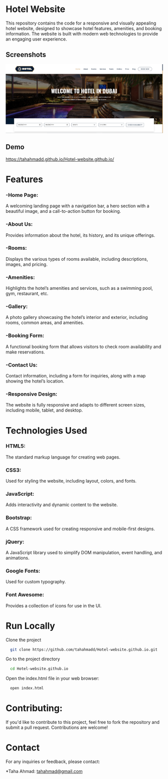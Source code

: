 
# Hotel Website

This repository contains the code for a responsive and visually appealing hotel website, designed to showcase hotel features, amenities, and booking information. The website is built with modern web technologies to provide an engaging user experience.

## Screenshots

![App Screenshot](https://github.com/Tahahmadd/Hotel-website.github.io/blob/6653c869e79c9ad83a0dedd695070a596db6b5b9/Hotel-website-demo.png)

## Demo

https://tahahmadd.github.io/Hotel-website.github.io/

# Features

### -Home Page:

A welcoming landing page with a navigation bar, a hero section with a beautiful image, and a call-to-action button for booking.

### -About Us:

 Provides information about the hotel, its history, and its unique offerings.

### -Rooms:

Displays the various types of rooms available, including descriptions, images, and pricing.

### -Amenities: 

Highlights the hotel’s amenities and services, such as a swimming pool, gym, restaurant, etc.

### -Gallery: 

A photo gallery showcasing the hotel’s interior and exterior, including rooms, common areas, and amenities.

### -Booking Form: 

A functional booking form that allows visitors to check room availability and make reservations.

### -Contact Us: 

Contact information, including a form for inquiries, along with a map showing the hotel’s location.

### -Responsive Design: 

The website is fully responsive and adapts to different screen sizes, including mobile, tablet, and desktop.


# Technologies Used

### HTML5: 
The standard markup language for creating web pages.

### CSS3: 
Used for styling the website, including layout, colors, and fonts.

### JavaScript: 
Adds interactivity and dynamic content to the website.

### Bootstrap: 
A CSS framework used for creating responsive and mobile-first designs.

### jQuery: 
A JavaScript library used to simplify DOM manipulation, event handling, and animations.

### Google Fonts: 
Used for custom typography.

### Font Awesome: 
Provides a collection of icons for use in the UI.



# Run Locally

Clone the project

```bash
  git clone https://github.com/tahahmadd/Hotel-website.github.io.git

```

Go to the project directory 

```bash
  cd Hotel-website.github.io

```

Open the index.html file in your web browser:

```bash
  open index.html

```

# Contributing:

If you'd like to contribute to this project, feel free to fork the repository and submit a pull request. Contributions are welcome!

# Contact
For any inquiries or feedback, please contact:

*Taha Ahmad: tahahmad@gmail.com

